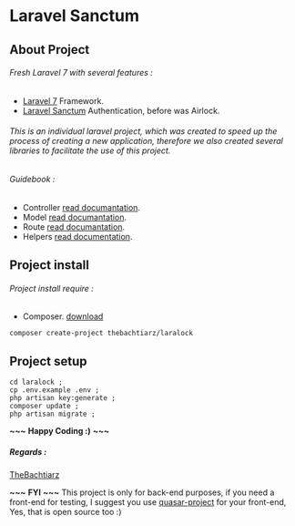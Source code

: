 # Laravel Sanctum

## About Project

###### Fresh Laravel 7 with several features :

-   [Laravel 7](https://laravel.com/docs/7.x/releases) Framework.
-   [Laravel Sanctum](https://laravel.com/docs/7.x/sanctum) Authentication, before was Airlock.

###### This is an individual laravel project, which was created to speed up the process of creating a new application, therefore we also created several libraries to facilitate the use of this project.

###### Guidebook :

-   Controller [read documantation](https://localhost).
-   Model [read documantation](https://localhost).
-   Route [read documantation](https://localhost).
-   Helpers [read documentation](https://localhost).

## Project install

###### Project install require :

-   Composer. [download](https://getcomposer.org/download/)

```
composer create-project thebachtiarz/laralock
```

## Project setup

```
cd laralock ;
cp .env.example .env ;
php artisan key:generate ;
composer update ;
php artisan migrate ;
```

**~~~** **Happy Coding :)** **~~~**

##### Regards :

[TheBachtiarz](https://github.com/thebachtiarz/)

**~~~** **FYI** **~~~**
This project is only for back-end purposes, if you need a front-end for testing, I suggest you use [quasar-project](https://github.com/thebachtiarz/quasar-project) for your front-end, Yes, that is open source too :)